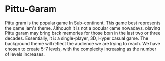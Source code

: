 # Pittu-Garam
Pittu gram is the popular game In Sub-continent. This game best represents the game jam's theme. Although it is not a popular game nowadays, playing Pittu garam may bring back memories for those born in the last two or three decades.  Essentially, it is a single-player, 3D, Hyper casual game. The background theme will reflect the audience we are trying to reach. We have chosen to create 5-7 levels, with the complexity increasing as the number of levels increases.

